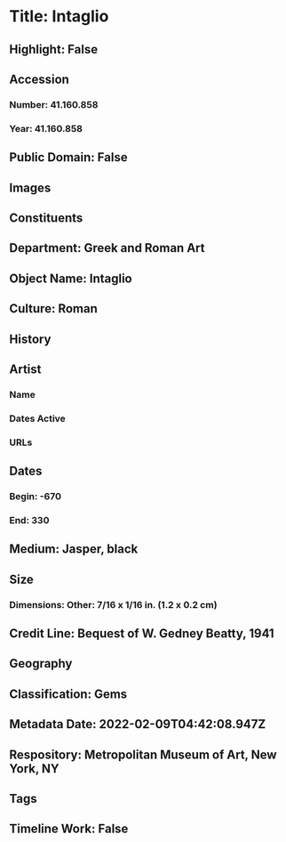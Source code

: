 # Title: Intaglio
## Highlight: False
## Accession
### Number: 41.160.858
### Year: 41.160.858
## Public Domain: False
## Images
## Constituents
## Department: Greek and Roman Art
## Object Name: Intaglio
## Culture: Roman
## History
## Artist
### Name
### Dates Active
### URLs
## Dates
### Begin: -670
### End: 330
## Medium: Jasper, black
## Size
### Dimensions: Other: 7/16 x 1/16 in. (1.2 x 0.2 cm)
## Credit Line: Bequest of W. Gedney Beatty, 1941
## Geography
## Classification: Gems
## Metadata Date: 2022-02-09T04:42:08.947Z
## Respository: Metropolitan Museum of Art, New York, NY
## Tags
## Timeline Work: False